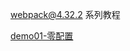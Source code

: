 webpack@4.32.2 系列教程

[demo01-零配置](https://github.com/Jameswain/blog/tree/master/webpack%404.32.2%E7%B3%BB%E5%88%97%E6%95%99%E7%A8%8B/demo01-ZeroConfiguration)
